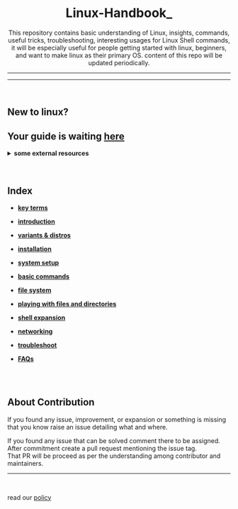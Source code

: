 <div align="center">
<h1>Linux-Handbook_</h1>

<p>
This repository contains basic understanding of Linux, insights, commands, useful tricks, troubleshooting, interesting usages for Linux Shell commands, it will be especially useful for people getting started with linux, beginners, and want to make linux as their primary OS. content of this repo will be updated periodically.
</p>
</div>

<hr>
<hr>
<br/>



## New to linux? 
##  Your guide is waiting [here](./guide/guide.md) 

<details style="cursor: pointer;"><summary><b> some external resources</b></summary>
<p>

#### yes, even hidden code blocks!

### DOCs

### video lecture

[within 25 minutes (Hindi)](https://www.youtube.com/watch?v=BGjTboXjH28)

[playlist (English)](https://www.youtube.com/playlist?list=PLtK75qxsQaMLZSo7KL-PmiRarU7hrpnwK)

### PDF

```python
print("hello world!")
```

</p>
</details>



<br/>
<br/>

## Index

<b>

- [key terms](./data/)  

- [introduction](./data/01-introduction/introduction.md)

- [variants & distros](./data/02-distros_&_enviornments)

- [installation](./data/03-installation)

- [system setup](./data/04-system_setup)

- [basic commands](./data/05-basic_commands)

- [file system](./data/06-file_system)

- [playing with files and directories](./data/07-playing_with_files_and_directories)

- [shell expansion](./data/08-shell_expansion)

- [networking](./data/09-networking)

- [troubleshoot](./data/10-troubleshoot)

- [FAQs](./data/11-FAQs)

</b>
<br/>
<br/>

## About Contribution

If you found any issue, improvement, or expansion or something is missing that you know raise an issue detailing what and where.

If you found any issue that can be solved comment there to be assigned. After commitment create a pull request mentioning  the issue tag.<br/>
That PR will be proceed as per the understanding among contributor and maintainers.

<hr>
<br/>

read our [policy](./.github/CODE_OF_CONDUCT)

